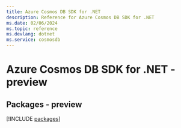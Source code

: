 ```yaml
---
title: Azure Cosmos DB SDK for .NET
description: Reference for Azure Cosmos DB SDK for .NET
ms.date: 02/06/2024
ms.topic: reference
ms.devlang: dotnet
ms.service: cosmosdb
---
```

# Azure Cosmos DB SDK for .NET - preview
## Packages - preview
[!INCLUDE [packages](cosmos-db-index.md)]